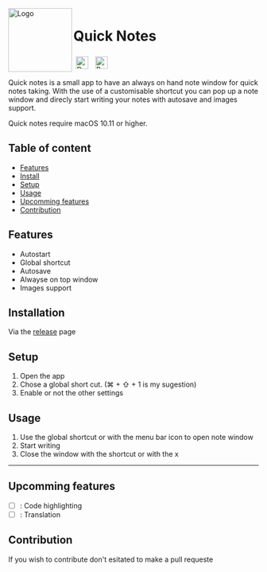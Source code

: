 <img width="128px" src="https://github.com/Nilon123456789/Quick-Notes/blob/main/Quick%20notes/Assets.xcassets/AppIcon.appiconset/AppIcon258.png?raw=true" alt="Logo" align="left" />

#  Quick Notes
<div>

<a href="https://github.com/nilon123456789/Quick-notes/releases/latest" target="_blank"><img src="https://img.shields.io/github/downloads/nilon123456789/Quick-notes/total.svg" alt="Download" style="height: 25px!important; padding: 5px"></a>
<a href="https://www.buymeacoffee.com/nilslahaye" target="_blank"><img src="https://cdn.buymeacoffee.com/buttons/v2/default-yellow.png" alt="Buy Me A Coffee" style="height: 25px!important; padding: 5px" ></a>
</p>

Quick notes is a small app to have an always on hand note window for quick notes taking. With the use of a customisable shortcut you can pop up a note window and direcly start writing your notes with autosave and images support.

Quick notes require macOS 10.11 or higher.

## Table of content
  * [Features](#features)
  * [Install](#install)
  * [Setup](#setup)
  * [Usage](#usage)
  * [Upcomming features](#upcomming-features)
  * [Contribution](#contribution)

## Features

- Autostart
- Global shortcut
- Autosave
- Alwayse on top window
- Images support

## Installation

Via the [release](https://github.com/nilon123456789/Quick-Notes/releases/latest) page

## Setup

1. Open the app
2. Chose a global short cut. (⌘ + ⇧ + 1 is my sugestion)
3. Enable or not the other settings

## Usage

1. Use the global shortcut or with the menu bar icon to open note window
2. Start writing
3. Close the window with the shortcut or with the x

------------

## Upcomming features

- [ ] : Code highlighting
- [ ] : Translation

## Contribution

If you wish to contribute don't esitated to make a pull requeste


